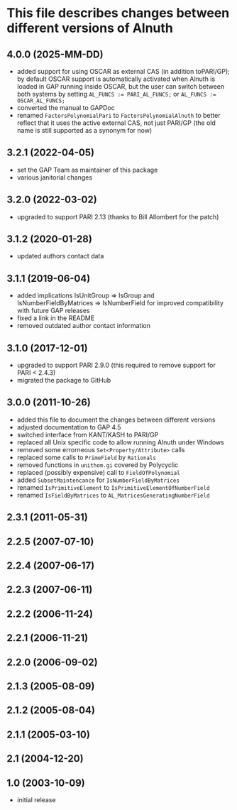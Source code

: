 This file describes changes between different versions of Alnuth
================================================================

## 4.0.0 (2025-MM-DD)

  - added support for using OSCAR as external CAS (in addition toPARI/GP);
    by default OSCAR support is automatically activated when Alnuth is loaded
    in GAP running inside OSCAR, but the user can switch between both systems
    by setting `AL_FUNCS := PARI_AL_FUNCS;` or  `AL_FUNCS := OSCAR_AL_FUNCS;`
  - converted the manual to GAPDoc
  - renamed `FactorsPolynomialPari` to `FactorsPolynomialAlnuth` to better
    reflect that it uses the active external CAS, not just PARI/GP (the
    old name is still supported as a synonym for now)
  

## 3.2.1 (2022-04-05)

  - set the GAP Team as maintainer of this package
  - various janitorial changes

## 3.2.0 (2022-03-02)

  - upgraded to support PARI 2.13 (thanks to Bill Allombert for the patch)

## 3.1.2 (2020-01-28)

  - updated authors contact data

## 3.1.1 (2019-06-04)

  - added implications IsUnitGroup => IsGroup and IsNumberFieldByMatrices
    => IsNumberField for improved compatibility with future GAP releases
  - fixed a link in the README
  - removed outdated author contact information

## 3.1.0 (2017-12-01)

  - upgraded to support PARI 2.9.0 (this required to remove support for
    PARI < 2.4.3)
  - migrated the package to GitHub

## 3.0.0 (2011-10-26)

  - added this file to document the changes between different versions
  - adjusted documentation to GAP 4.5
  - switched interface from KANT/KASH to PARI/GP
  - replaced all Unix specific code to allow running Alnuth under Windows
  - removed some errorneous `Set<Property/Attribute>` calls
  - replaced some calls to `PrimeField` by `Rationals`
  - removed functions in `unithom.gi` covered by Polycyclic
  - replaced (possibly expensive) call to `FieldOfPolynomial`
  - added `SubsetMaintencance` for `IsNumberFieldByMatrices`
  - renamed `IsPrimitiveElement` to `IsPrimitiveElementOfNumberField`
  - renamed `IsFieldByMatrices` to `AL_MatricesGeneratingNumberField`

## 2.3.1 (2011-05-31)

## 2.2.5 (2007-07-10)

## 2.2.4 (2007-06-17)

## 2.2.3 (2007-06-11)

## 2.2.2 (2006-11-24)

## 2.2.1 (2006-11-21)

## 2.2.0 (2006-09-02)

## 2.1.3 (2005-08-09)

## 2.1.2 (2005-08-04)

## 2.1.1 (2005-03-10)

## 2.1 (2004-12-20)

## 1.0 (2003-10-09)

  - initial release
